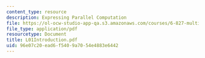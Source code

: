 ```yaml
---
content_type: resource
description: Expressing Parallel Computation
file: https://ol-ocw-studio-app-qa.s3.amazonaws.com/courses/6-827-multithreaded-parallelism-languages-and-compilers-fall-2002/96e07c20ead6f5409a7054e4883e6442_L01Introduction.pdf
file_type: application/pdf
resourcetype: Document
title: L01Introduction.pdf
uid: 96e07c20-ead6-f540-9a70-54e4883e6442
---
```

